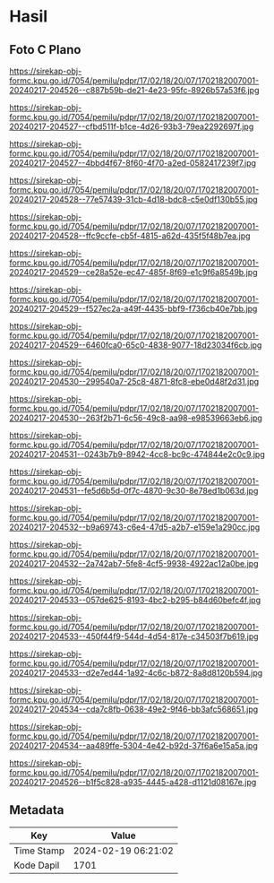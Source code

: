 # Hasil

## Foto C Plano

https://sirekap-obj-formc.kpu.go.id/7054/pemilu/pdpr/17/02/18/20/07/1702182007001-20240217-204526--c887b59b-de21-4e23-95fc-8926b57a53f6.jpg

https://sirekap-obj-formc.kpu.go.id/7054/pemilu/pdpr/17/02/18/20/07/1702182007001-20240217-204527--cfbd511f-b1ce-4d26-93b3-79ea2292697f.jpg

https://sirekap-obj-formc.kpu.go.id/7054/pemilu/pdpr/17/02/18/20/07/1702182007001-20240217-204527--4bbd4f67-8f60-4f70-a2ed-0582417239f7.jpg

https://sirekap-obj-formc.kpu.go.id/7054/pemilu/pdpr/17/02/18/20/07/1702182007001-20240217-204528--77e57439-31cb-4d18-bdc8-c5e0df130b55.jpg

https://sirekap-obj-formc.kpu.go.id/7054/pemilu/pdpr/17/02/18/20/07/1702182007001-20240217-204528--ffc9ccfe-cb5f-4815-a62d-435f5f48b7ea.jpg

https://sirekap-obj-formc.kpu.go.id/7054/pemilu/pdpr/17/02/18/20/07/1702182007001-20240217-204529--ce28a52e-ec47-485f-8f69-e1c9f6a8549b.jpg

https://sirekap-obj-formc.kpu.go.id/7054/pemilu/pdpr/17/02/18/20/07/1702182007001-20240217-204529--f527ec2a-a49f-4435-bbf9-f736cb40e7bb.jpg

https://sirekap-obj-formc.kpu.go.id/7054/pemilu/pdpr/17/02/18/20/07/1702182007001-20240217-204529--6460fca0-65c0-4838-9077-18d23034f6cb.jpg

https://sirekap-obj-formc.kpu.go.id/7054/pemilu/pdpr/17/02/18/20/07/1702182007001-20240217-204530--299540a7-25c8-4871-8fc8-ebe0d48f2d31.jpg

https://sirekap-obj-formc.kpu.go.id/7054/pemilu/pdpr/17/02/18/20/07/1702182007001-20240217-204530--263f2b71-6c56-49c8-aa98-e98539663eb6.jpg

https://sirekap-obj-formc.kpu.go.id/7054/pemilu/pdpr/17/02/18/20/07/1702182007001-20240217-204531--0243b7b9-8942-4cc8-bc9c-474844e2c0c9.jpg

https://sirekap-obj-formc.kpu.go.id/7054/pemilu/pdpr/17/02/18/20/07/1702182007001-20240217-204531--fe5d6b5d-0f7c-4870-9c30-8e78ed1b063d.jpg

https://sirekap-obj-formc.kpu.go.id/7054/pemilu/pdpr/17/02/18/20/07/1702182007001-20240217-204532--b9a69743-c6e4-47d5-a2b7-e159e1a290cc.jpg

https://sirekap-obj-formc.kpu.go.id/7054/pemilu/pdpr/17/02/18/20/07/1702182007001-20240217-204532--2a742ab7-5fe8-4cf5-9938-4922ac12a0be.jpg

https://sirekap-obj-formc.kpu.go.id/7054/pemilu/pdpr/17/02/18/20/07/1702182007001-20240217-204533--057de625-8193-4bc2-b295-b84d60befc4f.jpg

https://sirekap-obj-formc.kpu.go.id/7054/pemilu/pdpr/17/02/18/20/07/1702182007001-20240217-204533--450f44f9-544d-4d54-817e-c34503f7b619.jpg

https://sirekap-obj-formc.kpu.go.id/7054/pemilu/pdpr/17/02/18/20/07/1702182007001-20240217-204533--d2e7ed44-1a92-4c6c-b872-8a8d8120b594.jpg

https://sirekap-obj-formc.kpu.go.id/7054/pemilu/pdpr/17/02/18/20/07/1702182007001-20240217-204534--cda7c8fb-0638-49e2-9f46-bb3afc568651.jpg

https://sirekap-obj-formc.kpu.go.id/7054/pemilu/pdpr/17/02/18/20/07/1702182007001-20240217-204534--aa489ffe-5304-4e42-b92d-37f6a6e15a5a.jpg

https://sirekap-obj-formc.kpu.go.id/7054/pemilu/pdpr/17/02/18/20/07/1702182007001-20240217-204526--b1f5c828-a935-4445-a428-d1121d08167e.jpg


## Metadata

| Key        | Value               |
| ---------- | ------------------- |
| Time Stamp | 2024-02-19 06:21:02 |
| Kode Dapil | 1701                |



